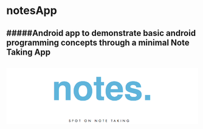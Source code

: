 # notesApp
#####Android app to demonstrate basic android programming concepts through a minimal Note Taking App
-
![](screens/large.png)
-
